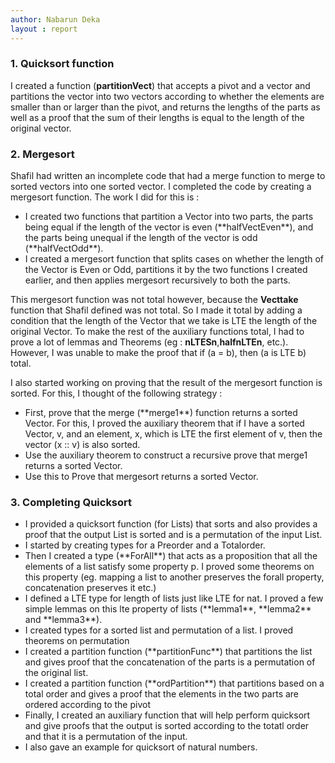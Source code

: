 ```yaml
---
author: Nabarun Deka
layout : report
---
```


### 1. Quicksort function
I created a function (**partitionVect**) that accepts a pivot and a vector and partitions the vector into two vectors according to whether the elements are smaller than or larger than the pivot, and returns the lengths of the parts as well as a proof that the sum of their lengths is equal to the length of the original vector.

### 2. Mergesort
Shafil had written an incomplete code that had a merge function to merge to sorted vectors into one sorted vector. I completed the code by creating a mergesort function. The work I did for this is :
<ul>
  <li> I created two functions that partition a Vector into two parts, the parts being equal if the length of the vector is even (**halfVectEven**), and the parts being unequal if the length of the vector is odd (**halfVectOdd**).
  <li>  I created a mergesort function that splits cases on whether the length of the Vector is Even or Odd, partitions it by the two functions I created earlier, and then applies mergesort recursively to both the parts.
</ul>

This mergesort function was not total however, because the **Vecttake** function that Shafil defined was not total. So I made it total by adding a condition that the length of the Vector that we take is LTE the length of the original Vector. To make the rest of the auxiliary functions total, I had to prove a lot of lemmas and Theorems (eg : **nLTESn**,**halfnLTEn**, etc.). However, I was unable to make the proof that if (a = b), then (a is LTE b) total.

I also started working on proving that the result of the mergesort function is sorted. For this, I thought of the following strategy :
<ul>
  <li> First, prove that the merge (**merge1**) function returns a sorted Vector. For this, I proved the auxiliary theorem that if I have a sorted Vector, v, and an element, x, which is LTE the first element of v, then the vector (x :: v) is also sorted.
  <li> Use the auxiliary theorem to construct a recursive prove that merge1 returns a sorted Vector.
  <li> Use this to Prove that mergesort returns a sorted Vector.
</ul>

### 3. Completing Quicksort
<ul>
<li>I provided a quicksort function (for Lists) that sorts and also provides a proof that the output List is sorted and is a permutation of the input List.
<li>I started by creating types for a Preorder and a Totalorder.
<li>Then I created a type (**ForAll**) that acts as a proposition that all the elements of a list satisfy some property p. I proved some theorems on this property (eg. mapping a list to another preserves the forall property, concatenation preserves it etc.)
<li>I defined a LTE type for length of lists just like LTE for nat. I proved a few simple lemmas on this lte property of lists (**lemma1**, **lemma2** and **lemma3**). <li> I created types for a sorted list and permutation of a list. I proved theorems on permutation
<li> I created a partition function (**partitionFunc**) that partitions the list and gives proof that the concatenation of the parts is a permutation of the original list.
<li> I created a partition function (**ordPartition**) that partitions based on a total order and gives a proof that the elements in the two parts are ordered according to the pivot
<li> Finally, I created an auxiliary function that will help perform quicksort and give proofs that the output is sorted according to the totatl order and that it is a permutation of the input.
<li> I also gave an example for quicksort of natural numbers.
</ul>
